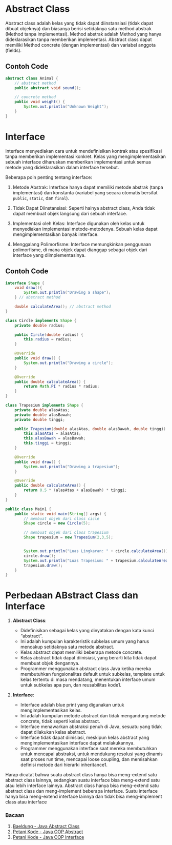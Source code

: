 # Abstract Class

Abstract class adalah kelas yang tidak dapat diinstansiasi (tidak dapat dibuat objeknya) dan biasanya berisi setidaknya satu method abstrak (Method tanpa implementasi). Method abstrak adalah Method yang hanya dideklarasikan tanpa memberikan implementasi. Abstract class dapat memiliki Method concrete (dengan implementasi) dan variabel anggota (fields).

## Contoh Code

```java
abstract class Animal {
    // abstract method
    public abstract void sound();

    // concrete method
    public void weight() {
        System.out.println("Unknown Weight");
    }
}
```

# Interface

Interface menyediakan cara untuk mendefinisikan kontrak atau spesifikasi tanpa memberikan implementasi konkret. Kelas yang mengimplementasikan sebuah interface diharuskan memberikan implementasi untuk semua metode yang dideklarasikan dalam interface tersebut.

Beberapa poin penting tentang interface:

1. Metode Abstrak: Interface hanya dapat memiliki metode abstrak (tanpa implementasi) dan konstanta (variabel yang secara otomatis bersifat `public`, `static`, dan `final`).

2. Tidak Dapat Diinstansiasi: Seperti halnya abstract class, Anda tidak dapat membuat objek langsung dari sebuah interface.

3. Implementasi oleh Kelas: Interface digunakan oleh kelas untuk menyediakan implementasi metode-metodenya. Sebuah kelas dapat mengimplementasikan banyak interface.

4. Menggalang Polimorfisme: Interface memungkinkan penggunaan polimorfisme, di mana objek dapat dianggap sebagai objek dari interface yang diimplementasinya.

## Contoh Code

```java
interface Shape {
    void draw(){
        System.out.println("Drawing a shape");
    } // abstract method

    double calculateArea(); // abstract method
}

class Circle implements Shape {
    private double radius;

    public Circle(double radius) {
        this.radius = radius;
    }

    @Override
    public void draw() {
        System.out.println("Drawing a circle");
    }

    @Override
    public double calculateArea() {
        return Math.PI * radius * radius;
    }
}

class Trapesium implements Shape {
    private double alasAtas;
    private double alasBawah;
    private double tinggi;

    public Trapesium(double alasAtas, double alasBawah, double tinggi) {
        this.alasAtas = alasAtas;
        this.alasBawah = alasBawah;
        this.tinggi = tinggi;
    }

    @Override
    public void draw() {
        System.out.println("Drawing a trapesium");
    }

    @Override
    public double calculateArea() {
        return 0.5 * (alasAtas + alasBawah) * tinggi;
    }
}

public class Main1 {
    public static void main(String[] args) {
        // membuat objek dari class cicle
        Shape circle = new Circle(5);

        // membuat objek dari class trapesium
        Shape trapesium = new Trapesium(2,3,5);


        System.out.println("Luas Lingkaran: " + circle.calculateArea());
        circle.draw();
        System.out.println("Luas Trapesium: " + trapesium.calculateArea());
        trapesium.draw();
    }
}
```

# Perbedaan ABstract Class dan Interface

1. **Abstract Class**:

   - Didefinisikan sebagai kelas yang dinyatakan dengan kata kunci “abstract”.
   - Ini adalah kumpulan karakteristik subkelas umum yang harus mencakup setidaknya satu metode abstract.
   - Kelas abstract dapat memiliki beberapa metode concrete.
   - Kelas abstract tidak dapat diinisiasi, yang berarti kita tidak dapat membuat objek dengannya.
   - Programmer menggunakan abstract class Java ketika mereka membutuhkan fungsionalitas default untuk subkelas, template untuk kelas tertentu di masa mendatang, menentukan interface umum untuk subkelas apa pun, dan reusabilitas kode1.

2. **Interface**:
   - Interface adalah blue print yang digunakan untuk mengimplementasikan kelas.
   - Ini adalah kumpulan metode abstract dan tidak mengandung metode concrete, tidak seperti kelas abstract.
   - Interface menawarkan abstraksi penuh di Java, sesuatu yang tidak dapat dilakukan kelas abstract.
   - Interface tidak dapat diinisiasi, meskipun kelas abstract yang mengimplementasikan interface dapat melakukannya.
   - Programmer menggunakan interface saat mereka membutuhkan untuk mencapai abstraksi, untuk mendukung resolusi yang dinamis saat proses run time, mencapai loose coupling, dan memisahkan definisi metode dari hierarki inheritance1.

Harap dicatat bahwa suatu abstract class hanya bisa meng-extend satu abstract class lainnya, sedangkan suatu interface bisa meng-extend satu atau lebih interface lainnya. Abstract class hanya bisa meng-extend satu abstract class dan meng-implement beberapa interface. Suatu interface hanya bisa meng-extend interface lainnya dan tidak bisa meng-implement class atau interface

### Bacaan

1. [Baeldung - Java Abstract Class](https://www.baeldung.com/java-abstract-class)
2. [Petani Kode - Java OOP Abstract](https://www.petanikode.com/java-oop-abstract/)
3. [Petani Kode - Java OOP Interface](https://www.petanikode.com/java-oop-interface/)
